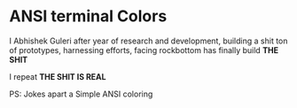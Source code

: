 # ANSI terminal Colors

I Abhishek Guleri after year of research and development, building a shit ton of prototypes, harnessing efforts, facing rockbottom has finally build **THE SHIT** 

I repeat **THE SHIT IS REAL**

PS: Jokes apart a Simple ANSI coloring 
